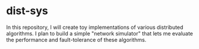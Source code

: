 # dist-sys

In this repository, I will create toy implementations of various distributed algorithms. I plan to build a simple "network simulator" that lets me evaluate the performance and fault-tolerance of these algorithms.
